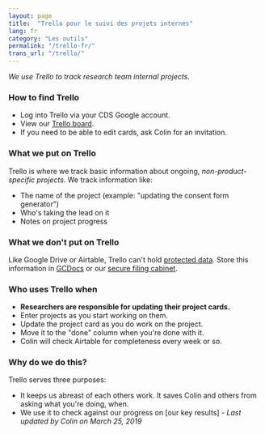 ```yaml
---
layout: page
title:  "Trello pour le suivi des projets internes"
lang: fr
category: "Les outils"
permalink: "/trello-fr/"
trans_url: "/trello/"
---
```


*We use Trello to track research team internal projects.*

### How to find Trello
- Log into Trello via your CDS Google account.
- View our [Trello board](https://trello.com/b/k8wdSP3W/research-community-projects).
- If you need to be able to edit cards, ask Colin for an invitation.

### What we put on Trello
Trello is where we track basic information about ongoing, *non-product-specific projects*. We track information like: 
- The name of the project (example: "updating the consent form generator")
- Who's taking the lead on it
- Notes on project progress

### What we don't put on Trello
Like Google Drive or Airtable, Trello can't hold [protected data]({{site.baseurl}}/privacy). Store this information in [GCDocs]({{site.baseurl}}/gc-docs) or our [secure filing cabinet]({{site.baseurl}}/protected-files). 

### Who uses Trello when
- **Researchers are responsible for updating their project cards.**
- Enter projects as you start working on them.
- Update the project card as you do work on the project.
- Move it to the "done" column when you're done with it.
- Colin will check Airtable for completeness every week or so.

### Why do we do this?
Trello serves three purposes:
- It keeps us abreast of each others work. It saves Colin and others from asking what you're doing, when.
- We use it to check against our progress on [our key results]
_- Last updated by Colin on March 25, 2019_
